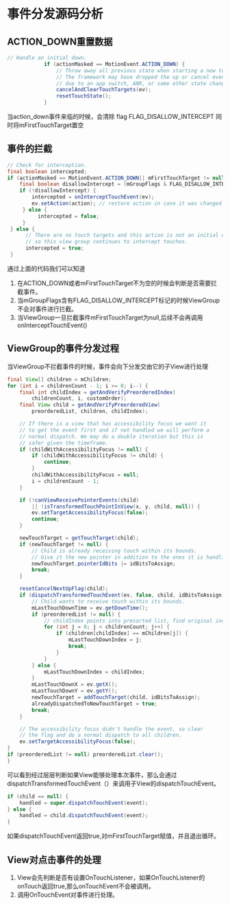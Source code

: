 # 事件分发源码分析

## ACTION_DOWN重置数据

```java
// Handle an initial down.
            if (actionMasked == MotionEvent.ACTION_DOWN) {
                // Throw away all previous state when starting a new touch gesture.
                // The framework may have dropped the up or cancel event for the previous gesture
                // due to an app switch, ANR, or some other state change.
                cancelAndClearTouchTargets(ev);
                resetTouchState();
            }
```

当action_down事件来临的时候，会清除  flag  FLAG_DISALLOW_INTERCEPT 同时将mFirstTouchTarget置空

## 事件的拦截

```java
// Check for interception.
final boolean intercepted;
if (actionMasked == MotionEvent.ACTION_DOWN|| mFirstTouchTarget != null) {
    final boolean disallowIntercept = (mGroupFlags & FLAG_DISALLOW_INTERCEPT) != 0;
    if (!disallowIntercept) {
        intercepted = onInterceptTouchEvent(ev);
        ev.setAction(action); // restore action in case it was changed
     } else {
          intercepted = false;
     }
 } else {
      // There are no touch targets and this action is not an initial down
      // so this view group continues to intercept touches.
      intercepted = true;
 }
```

通过上面的代码我们可以知道

1. 在ACTION_DOWN或者mFirstTouchTarget不为空的时候会判断是否需要拦截事件。
2. 当mGroupFlags含有FLAG_DISALLOW_INTERCEPT标记的时候ViewGroup不会对事件进行拦截。
3. 当ViewGroup一旦拦截事件mFirstTouchTarget为null,后续不会再调用onInterceptTouchEvent()

## ViewGroup的事件分发过程

当ViewGroup不拦截事件的时候，事件会向下分发交由它的子View进行处理



```java
final View[] children = mChildren;
for (int i = childrenCount - 1; i >= 0; i--) {
    final int childIndex = getAndVerifyPreorderedIndex(
        childrenCount, i, customOrder);
    final View child = getAndVerifyPreorderedView(
        preorderedList, children, childIndex);

    // If there is a view that has accessibility focus we want it
    // to get the event first and if not handled we will perform a
    // normal dispatch. We may do a double iteration but this is
    // safer given the timeframe.
    if (childWithAccessibilityFocus != null) {
        if (childWithAccessibilityFocus != child) {
            continue;
        }
        childWithAccessibilityFocus = null;
        i = childrenCount - 1;
    }

    if (!canViewReceivePointerEvents(child)
        || !isTransformedTouchPointInView(x, y, child, null)) {
        ev.setTargetAccessibilityFocus(false);
        continue;
    }

    newTouchTarget = getTouchTarget(child);
    if (newTouchTarget != null) {
        // Child is already receiving touch within its bounds.
        // Give it the new pointer in addition to the ones it is handling.
        newTouchTarget.pointerIdBits |= idBitsToAssign;
        break;
    }

    resetCancelNextUpFlag(child);
    if (dispatchTransformedTouchEvent(ev, false, child, idBitsToAssign)) {
        // Child wants to receive touch within its bounds.
        mLastTouchDownTime = ev.getDownTime();
        if (preorderedList != null) {
            // childIndex points into presorted list, find original index
            for (int j = 0; j < childrenCount; j++) {
                if (children[childIndex] == mChildren[j]) {
                    mLastTouchDownIndex = j;
                    break;
                }
            }
        } else {
            mLastTouchDownIndex = childIndex;
        }
        mLastTouchDownX = ev.getX();
        mLastTouchDownY = ev.getY();
        newTouchTarget = addTouchTarget(child, idBitsToAssign);
        alreadyDispatchedToNewTouchTarget = true;
        break;
    }

    // The accessibility focus didn't handle the event, so clear
    // the flag and do a normal dispatch to all children.
    ev.setTargetAccessibilityFocus(false);
}
if (preorderedList != null) preorderedList.clear();
}
```

可以看到经过层层判断如果View能够处理本次事件，那么会通过dispatchTransformedTouchEvent（）来调用子View的dispatchTouchEvent。

```java
if (child == null) {
	handled = super.dispatchTouchEvent(event);
} else {
	handled = child.dispatchTouchEvent(event);
}
```

如果dispatchTouchEvent返回true,对mFirstTouchTarget赋值，并且退出循环。

## View对点击事件的处理

1. View会先判断是否有设置OnTouchListener，如果OnTouchListener的onTouch返回true,那么onTouchEvent不会被调用。
2. 调用OnTouchEvent对事件进行处理。